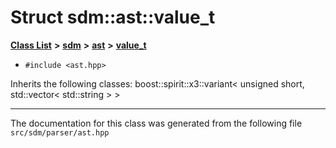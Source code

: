 
<NavBar active_item_id="2"/>

# Struct sdm::ast::value\_t


[**Class List**](annotated.md) **>** [**sdm**](namespacesdm.md) **>** [**ast**](namespacesdm_1_1ast.md) **>** [**value\_t**](structsdm_1_1ast_1_1value__t.md)





* `#include <ast.hpp>`



Inherits the following classes: boost::spirit::x3::variant< unsigned short, std::vector< std::string > >





















------------------------------
The documentation for this class was generated from the following file `src/sdm/parser/ast.hpp`